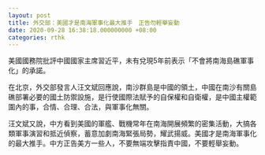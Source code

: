 ```yaml
---
layout: post
title: 外交部：美國才是南海軍事化最大推手　正告勿輕舉妄動
date: 2020-09-28 16:38:18.000000000 +08:00
categories: rthk
---
```


美國國務院批評中國國家主席習近平，未有兌現5年前表示「不會將南海島礁軍事化」的承諾。

在北京，外交部發言人汪文斌回應說，南沙群島是中國的領土，中國在南沙有關島礁部署必要的國土防禦設施，是行使國際法賦予的自保權和自衛權，是中國主權範圍內的事，合情、合理、合法，與軍事化無關。

汪文斌又說，中方看到美國的軍艦、戰機常年在南海開展頻繁的密集活動，大搞各類軍事演習和抵近偵察，蓄意加劇南海緊張局勢，耀武揚威。美國才是南海軍事化的最大推手。中方正告美方一些人，不要無端攻擊指責中國，不要輕舉妄動。
